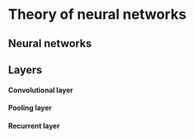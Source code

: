 # Theory of neural networks


## Neural networks


## Layers


#### Convolutional layer


#### Pooling layer


#### Recurrent layer

